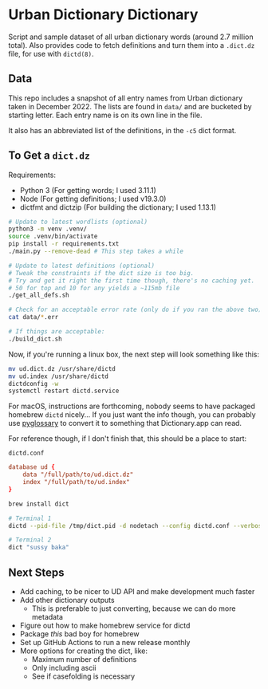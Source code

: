 # Urban Dictionary Dictionary

Script and sample dataset of all urban dictionary words (around 2.7 million total).
Also provides code to fetch definitions and turn them into a `.dict.dz` file,
for use with `dictd(8)`.

## Data

This repo includes a snapshot of all entry names from Urban dictionary taken in
December 2022. The lists are found in `data/` and are bucketed by starting
letter. Each entry name is on its own line in the file.

It also has an abbreviated list of the definitions, in the `-c5` dict format.

## To Get a `dict.dz`

Requirements:

- Python 3 (For getting words; I used 3.11.1)
- Node (For getting definitions; I used v19.3.0)
- dictfmt and dictzip (For building the dictionary; I used 1.13.1)

```bash
# Update to latest wordlists (optional)
python3 -m venv .venv/
source .venv/bin/activate
pip install -r requirements.txt
./main.py --remove-dead # This step takes a while

# Update to latest definitions (optional)
# Tweak the constraints if the dict size is too big.
# Try and get it right the first time though, there's no caching yet.
# 50 for top and 10 for any yields a ~115mb file
./get_all_defs.sh

# Check for an acceptable error rate (only do if you ran the above two)
cat data/*.err

# If things are acceptable:
./build_dict.sh
```

Now, if you're running a linux box, the next step will look something like this:

```bash
mv ud.dict.dz /usr/share/dictd
mv ud.index /usr/share/dictd
dictdconfig -w
systemctl restart dictd.service
```

For macOS, instructions are forthcoming, nobody seems to have packaged homebrew
`dictd` nicely... If you just want the info though, you can probably use
[pyglossary][damnapple] to convert it to something that Dictionary.app can read.

For reference though, if I don't finish that, this should be a place to start:

`dictd.conf`

```conf
database ud {
    data "/full/path/to/ud.dict.dz"
    index "/full/path/to/ud.index"
}
```

```bash
brew install dict

# Terminal 1
dictd --pid-file /tmp/dict.pid -d nodetach --config dictd.conf --verbose

# Terminal 2
dict "sussy baka"
```

## Next Steps

- Add caching, to be nicer to UD API and make development much faster
- Add other dictionary outputs
  - This is preferable to just converting, because we can do more metadata
- Figure out how to make homebrew service for dictd
- Package *this* bad boy for homebrew
- Set up GitHub Actions to run a new release monthly
- More options for creating the dict, like:
  - Maximum number of definitions
  - Only including ascii
  - See if casefolding is necessary

[damnapple]: https://apple.stackexchange.com/questions/41894/spanish-to-english-and-english-to-spanish-dictionary-for-dictionary-app/119166#119166
